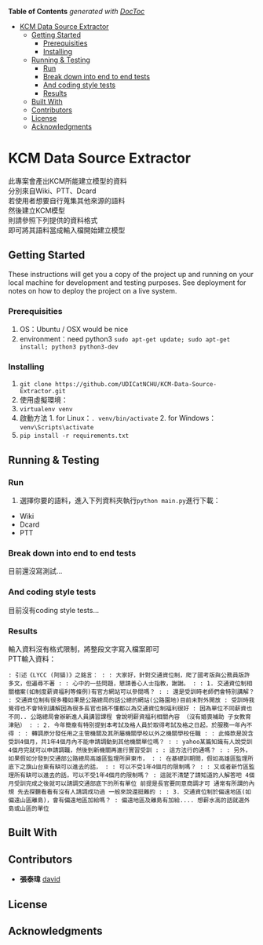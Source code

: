 <!-- START doctoc generated TOC please keep comment here to allow auto update -->
<!-- DON'T EDIT THIS SECTION, INSTEAD RE-RUN doctoc TO UPDATE -->
**Table of Contents**  *generated with [DocToc](https://github.com/thlorenz/doctoc)*

- [KCM Data Source Extractor](#kcm-data-source-extractor)
  - [Getting Started](#getting-started)
    - [Prerequisities](#prerequisities)
    - [Installing](#installing)
  - [Running & Testing](#running--testing)
    - [Run](#run)
    - [Break down into end to end tests](#break-down-into-end-to-end-tests)
    - [And coding style tests](#and-coding-style-tests)
    - [Results](#results)
  - [Built With](#built-with)
  - [Contributors](#contributors)
  - [License](#license)
  - [Acknowledgments](#acknowledgments)

<!-- END doctoc generated TOC please keep comment here to allow auto update -->

# KCM Data Source Extractor  
此專案會產出KCM所能建立模型的資料  
分別來自Wiki、PTT、Dcard  
若使用者想要自行蒐集其他來源的語料  
然後建立KCM模型  
則請參照下列提供的資料格式  
即可將其語料當成輸入檔開始建立模型

## Getting Started

These instructions will get you a copy of the project up and running on your local machine for development and testing purposes. See deployment for notes on how to deploy the project on a live system.

### Prerequisities

1. OS：Ubuntu / OSX would be nice
2. environment：need python3 `sudo apt-get update; sudo apt-get install; python3 python3-dev`

### Installing

1. `git clone https://github.com/UDICatNCHU/KCM-Data-Source-Extractor.git`
2. 使用虛擬環境：
  1. `virtualenv venv`
  2. 啟動方法
    1. for Linux：`. venv/bin/activate`
    2. for Windows：`venv\Scripts\activate`
3. `pip install -r requirements.txt`

## Running & Testing

### Run

1. 選擇你要的語料，進入下列資料夾執行`python main.py`進行下載：
  * Wiki
  * Dcard
  * PTT

### Break down into end to end tests

目前還沒寫測試...

### And coding style tests

目前沒有coding style tests...

### Results
輸入資料沒有格式限制，將整段文字寫入檔案即可  
PTT輸入資料：

```
: 引述《LYCC (阿貓)》之銘言： : : 大家好，針對交通資位制，爬了國考版與公務員版許多文，但遍尋不著 : : 心中的一些問題，懇請善心人士指教，謝謝。 : : 1. 交通資位制相關檔案(如制度薪資福利等條例)有官方網站可以參閱嗎？ : : 還是受訓時老師們會特別講解？ : 交通資位制有很多種如果是公路總局的話公總的網站(公路園地)目前未對外開放 : 受訓時我覺得也不會特別講解因為很多長官也搞不懂都以為交通資位制福利很好 : 因為單位不同薪資也不同.. 公路總局會辦新進人員講習課程 會說明薪資福利相關內容 （沒有婚喪補助 子女教育津貼） : : 2. 今年簡章有特別提到本考試及格人員於取得考試及格之日起，於服務一年內不得 : : 轉調原分發任用之主管機關及其所屬機關學校以外之機關學校任職 : : 此條款是說含受訓4個月，共1年4個月內不能申請調動到其他機關單位嗎？ : : yahoo某篇知識有人說受訓4個月完就可以申請調職，然後到新機關再進行實習受訓 : : 這方法行的通嗎？ : : 另外，如果假如分發到交通部公路總局高雄區監理所屏東市， : : 在基礎訓期間，假如高雄區監理所底下之旗山台東有缺可以進去的話， : : 可以不受1年4個月的限制嗎？ : : 又或者新竹區監理所有缺可以進去的話，可以不受1年4個月的限制嗎？ : 這就不清楚了請知道的人解答吧 4個月受訓完成之後就可以請調交通部底下的所有單位 前提是長官要同意商調才可 通常有所謂的內規 先去探聽看看有沒有人請調成功過 一般來說還挺難的 : : 3. 交通資位制於偏遠地區(如偏遠山區離島)，會有偏遠地區加給嗎？ : 偏遠地區及離島有加給.... 想薪水高的話就選外島或山區的單位

```

## Built With


## Contributors

* **張泰瑋** [david](https://github.com/david30907d)

## License

## Acknowledgments

